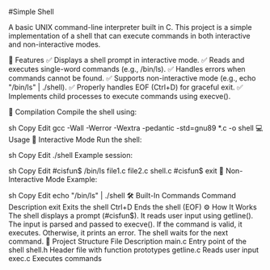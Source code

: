 #Simple Shell

A basic UNIX command-line interpreter built in C. This project is a simple implementation of a shell that can execute commands in both interactive and non-interactive modes.

📌 Features
✅ Displays a shell prompt in interactive mode.
✅ Reads and executes single-word commands (e.g., /bin/ls).
✅ Handles errors when commands cannot be found.
✅ Supports non-interactive mode (e.g., echo "/bin/ls" | ./shell).
✅ Properly handles EOF (Ctrl+D) for graceful exit.
✅ Implements child processes to execute commands using execve().

🚀 Compilation
Compile the shell using:

sh
Copy
Edit
gcc -Wall -Werror -Wextra -pedantic -std=gnu89 *.c -o shell
💻 Usage
🔹 Interactive Mode
Run the shell:

sh
Copy
Edit
./shell
Example session:

sh
Copy
Edit
#cisfun$ /bin/ls
file1.c  file2.c  shell.c
#cisfun$ exit
🔹 Non-Interactive Mode
Example:

sh
Copy
Edit
echo "/bin/ls" | ./shell
🛠 Built-In Commands
Command	Description
exit	Exits the shell
Ctrl+D	Ends the shell (EOF)
⚙️ How It Works
The shell displays a prompt (#cisfun$).
It reads user input using getline().
The input is parsed and passed to execve().
If the command is valid, it executes. Otherwise, it prints an error.
The shell waits for the next command.
📂 Project Structure
File	Description
main.c	Entry point of the shell
shell.h	Header file with function prototypes
getline.c	Reads user input
exec.c	Executes commands
